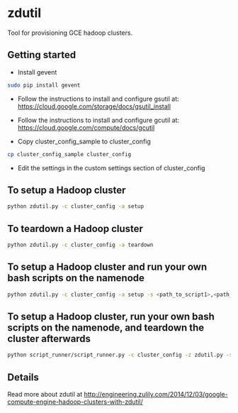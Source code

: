 zdutil
================================

Tool for provisioning GCE hadoop clusters.

Getting started
-------------------------
* Install gevent
```bash
sudo pip install gevent
```

* Follow the instructions to install and configure gsutil at: https://cloud.google.com/storage/docs/gsutil_install

* Follow the instructions to install and configure gcutil at: https://cloud.google.com/compute/docs/gcutil

* Copy cluster_config_sample to cluster_config
```bash
cp cluster_config_sample cluster_config
```

* Edit the settings in the custom settings section of cluster_config

To setup a Hadoop cluster
-------------------------
```bash
python zdutil.py -c cluster_config -a setup
```

To teardown a Hadoop cluster
-------------------------
```bash
python zdutil.py -c cluster_config -a teardown
```

To setup a Hadoop cluster and run your own bash scripts on the namenode
-------------------------
```bash
python zdutil.py -c cluster_config -a setup -s <path_to_script1>,<path_to_script2>
```

To setup a Hadoop cluster, run your own bash scripts on the namenode, and teardown the cluster afterwards
-------------------------
```bash
python script_runner/script_runner.py -c cluster_config -z zdutil.py -s <path_to_script1>,<path_to_script2>
```

Details
-------------------------
Read more about zdutil at http://engineering.zulily.com/2014/12/03/google-compute-engine-hadoop-clusters-with-zdutil/